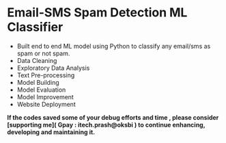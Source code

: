 # Email-SMS Spam Detection ML Classifier
 - Built end to end ML model using Python to classify any email/sms as spam or not spam.
 - Data Cleaning
 - Exploratory Data Analysis
 - Text Pre-processing
 - Model Building
 - Model Evaluation
 - Model Improvement
 - Website Deployment

**If the codes saved some of your debug efforts and time , please consider [supporting me]( Gpay : itech.prash@oksbi ) to continue enhancing, developing and maintaining it.**
